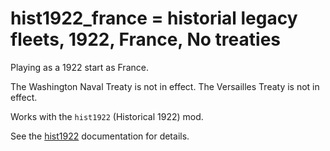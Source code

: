 # hist1922_france = historial legacy fleets, 1922, France, No treaties

Playing as a 1922 start as France.

The Washington Naval Treaty is not in effect.
The Versailles Treaty is not in effect.

Works with the `hist1922` (Historical 1922) mod.

See the [hist1922](hist1922.md) documentation for details.

